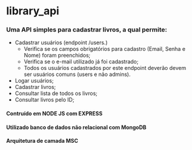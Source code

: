# library_api

### Uma API simples para cadastrar livros, a qual permite:
* Cadastrar usuários (endpoint /users.)
    * Verifica se os campos obrigatórios para cadastro (Email, Senha e Nome) foram preenchidos;
    * Verifica se o e-mail utilizado já foi cadastrado;
    * Todos os usuários cadastrados por este endpoint deverão devem ser usuários comuns (users e não admins).
* Logar usuários;
* Cadastrar livros;
* Consultar lista de todos os livros;
* Consultar livros pelo ID;

#### Contruído em NODE JS com EXPRESS
#### Utilizado banco de dados não relacional com MongoDB
#### Arquitetura de camada MSC

